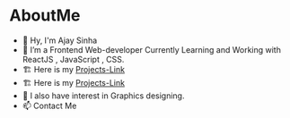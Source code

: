 # AboutMe

- 👋 Hy, I'm Ajay Sinha
- 🌱 I’m a Frontend Web-developer Currently Learning and Working with ReactJS , JavaScript , CSS.
- 🏗️ Here is my [ Projects-Link ]( https://ajaysinhaorigin.github.io/Projects-Link/)
- 🏗️ Here is my [ Projects-Link ]( https://ajaysinhaorigin.github.io/Projects-Link/)
- 👀 I also have interest in Graphics designing.
- 📫 Contact Me
